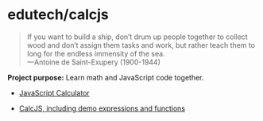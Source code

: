 # edutech/calcjs

> If you want to build a ship, don’t drum up people together to collect wood and don’t assign them tasks and work, but rather teach them to long for the endless immensity of the sea.  
> —Antoine de Saint-Exupery (1900-1944)

__Project purpose:__ Learn math and JavaScript code together.

- [JavaScript Calculator](https://jahoward11.github.io/a00/-app-cjs/calcjs0.html)

- [CalcJS, including demo expressions and functions](https://jahoward11.github.io/edutech/calcjs/calcjs09-demo.html)
